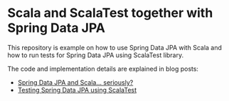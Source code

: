 # Scala and ScalaTest together with Spring Data JPA

This repository is example on how to use Spring Data JPA with Scala and how to run tests for Spring Data JPA using ScalaTest library.

The code and implementation details are explained in blog posts:
* [Spring Data JPA and Scala… seriously?](https://wearenotch.com/spring-data-jpa-and-scala-seriously/)
* [Testing Spring Data JPA using ScalaTest](https://wearenotch.com/testing-spring-data-jpa-using-scalatest/)
